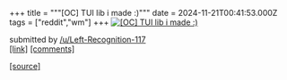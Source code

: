 +++
title = """[OC] TUI lib i made :)"""
date = 2024-11-21T00:41:53.000Z
tags = ["reddit","wm"]
+++
[![[OC] TUI lib i made :)](https://external-preview.redd.it/YTI2dDFrOGJpNTJlMXHZSn7kbPEQHRxzYlS_tKotnGMLSxihykoCCIn49ncn.png?width=640&crop=smart&auto=webp&s=b425cb3c6ed72ff7632446d91a83e9f2cc711952 "[OC] TUI lib i made :)")](https://www.reddit.com/r/unixporn/comments/1gw3b0s/oc_tui_lib_i_made/)

submitted by [/u/Left-Recognition-117](https://www.reddit.com/user/Left-Recognition-117)  
[\[link\]](https://v.redd.it/46pwvi8bi52e1) [\[comments\]](https://www.reddit.com/r/unixporn/comments/1gw3b0s/oc_tui_lib_i_made/)

[[source]](https://www.reddit.com/r/unixporn/comments/1gw3b0s/oc_tui_lib_i_made/)
